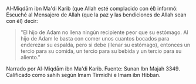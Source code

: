 Al-Miqdām ibn Ma'di Karib (que Allah esté complacido con él) informó: Escuché al Mensajero de Allah (que la paz y las bendiciones de Allah sean con él) decir:

>"El hijo de Adam no llena ningún recipiente peor que su estómago. Al hijo de Adam le basta con comer unos cuantos bocados para enderezar su espalda, pero si debe (llenar su estómago), entonces un tercio para su comida, un tercio para su bebida y un tercio para su aliento."

Narrado por Al-Miqdām ibn Ma'di Karib.
Fuente: Sunan Ibn Majah 3349.
Calificado como sahih según Imam Tirmidhi e Imam ibn Hibban.
